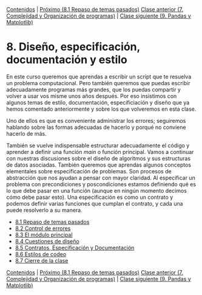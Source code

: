[Contenidos](../Contenidos.md) \| [Próximo (8.1 Repaso de temas pasados)](01_Repaso.md)
[Clase anterior (7. Complejidad y Organización de programas)](../07_Organizacion/00_Resumen.md) \| [Clase siguiente (9. Pandas y Matplotlib)](../09_Pandas_y_matplotlib/00_Resumen.md)

# 8. Diseño, especificación, documentación y estilo
En este curso queremos que aprendas a escribir un script que te resuelva un problema computacional. Pero también queremos que puedas escribir adecuadamente programas más grandes, que los puedas compartir y volver a usar vos misme unos años después. Por eso insistimos con algunos temas de estilo, documentación, especificiación y diseño que ya hemos comentado anteriormente y sobre los que volveremos en esta clase. 

Uno de ellos es que es conveniente administrar los errores; seguiremos hablando sobre las formas adecuadas de hacerlo y porqué no conviene hacerlo de más. 

También se vuelve indispensable estructurar adecuadamente el código y aprender a definir una función *main* o función principal. Vamos a continuar con nuestras discusiones sobre el diseño de algoritmos y sus estructuras de datos asociadas. También queremos que aprendas algunos conceptos elementales sobre especificación de problemas. Son procesos de abstracción que nos ayudan a pensar con mayor claridad. Al especificar un problema con precondiciones y poscondiciones estamos definiendo qué es lo que debe pasar en una función (aunque en ningún momento decimos cómo debe pasar esto). Una especificación es como un contrato y podemos definir varias funciones que cumplan el contrato, y cada una puede resolverlo a su manera.


* [8.1 Repaso de temas pasados](01_Repaso.md)
* [8.2 Control de errores](02_Excepciones.md)
* [8.3 El módulo principal](03_Modulo_principal.md)
* [8.4 Cuestiones de diseño](04_Flexibilidad.md)
* [8.5 Contratos, Especificación y Documentación](05_Especificacion_y_Documentacion.md)
* [8.6 Estilos de codeo](06_Estilo.md)
* [8.7 Cierre de la clase](07_Cierre.md)


[Contenidos](../Contenidos.md) \| [Próximo (8.1 Repaso de temas pasados)](01_Repaso.md)
[Clase anterior (7. Complejidad y Organización de programas)](../07_Organizacion/00_Resumen.md) \| [Clase siguiente (9. Pandas y Matplotlib)](../09_Pandas_y_matplotlib/00_Resumen.md)

